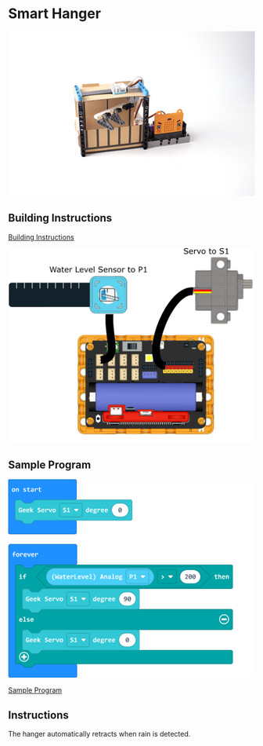 # Smart Hanger

![](../images/hanger.png)

## Building Instructions

[Building Instructions](https://drive.google.com/drive/folders/1wg_edUZFrqyUONA0FJ6vFBkGArRsfnf4?usp=sharing)

![](../images/hanger_wire.png)

## Sample Program

![](../images/hanger_code.png)

[Sample Program](https://makecode.microbit.org/_T08TXpDpdhrL)

## Instructions

The hanger automatically retracts when rain is detected.